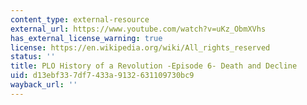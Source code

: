 ```yaml
---
content_type: external-resource
external_url: https://www.youtube.com/watch?v=uKz_ObmXVhs
has_external_license_warning: true
license: https://en.wikipedia.org/wiki/All_rights_reserved
status: ''
title: PLO History of a Revolution -Episode 6- Death and Decline
uid: d13ebf33-7df7-433a-9132-631109730bc9
wayback_url: ''
---
```

